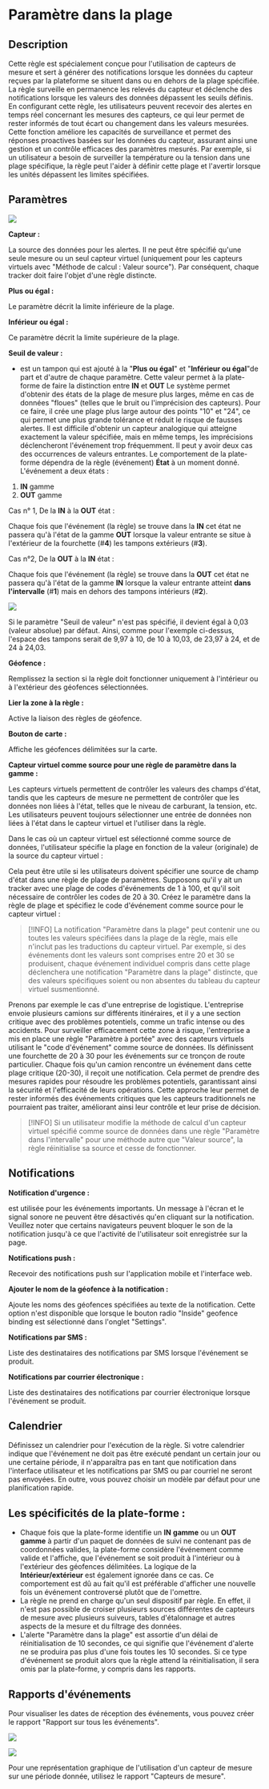 # Paramètre dans la plage

## Description

Cette règle est spécialement conçue pour l'utilisation de capteurs de mesure et sert à générer des notifications lorsque les données du capteur reçues par la plateforme se situent dans ou en dehors de la plage spécifiée. La règle surveille en permanence les relevés du capteur et déclenche des notifications lorsque les valeurs des données dépassent les seuils définis. En configurant cette règle, les utilisateurs peuvent recevoir des alertes en temps réel concernant les mesures des capteurs, ce qui leur permet de rester informés de tout écart ou changement dans les valeurs mesurées. Cette fonction améliore les capacités de surveillance et permet des réponses proactives basées sur les données du capteur, assurant ainsi une gestion et un contrôle efficaces des paramètres mesurés. Par exemple, si un utilisateur a besoin de surveiller la température ou la tension dans une plage spécifique, la règle peut l'aider à définir cette plage et l'avertir lorsque les unités dépassent les limites spécifiées.

## Paramètres

![](attachments/image-20230706-064405.png)

**Capteur :**

La source des données pour les alertes. Il ne peut être spécifié qu'une seule mesure ou un seul capteur virtuel (uniquement pour les capteurs virtuels avec "Méthode de calcul : Valeur source"). Par conséquent, chaque tracker doit faire l'objet d'une règle distincte.

**Plus ou égal :**

Le paramètre décrit la limite inférieure de la plage.

**Inférieur ou égal :**

Ce paramètre décrit la limite supérieure de la plage.

**Seuil de valeur :**

- est un tampon qui est ajouté à la "**Plus ou égal**" et "**Inférieur ou égal**"de part et d'autre de chaque paramètre. Cette valeur permet à la plate-forme de faire la distinction entre **IN** et **OUT** Le système permet d'obtenir des états de la plage de mesure plus larges, même en cas de données "floues" (telles que le bruit ou l'imprécision des capteurs). Pour ce faire, il crée une plage plus large autour des points "10" et "24", ce qui permet une plus grande tolérance et réduit le risque de fausses alertes. Il est difficile d'obtenir un capteur analogique qui atteigne exactement la valeur spécifiée, mais en même temps, les imprécisions déclencheront l'événement trop fréquemment. Il peut y avoir deux cas des occurrences de valeurs entrantes. Le comportement de la plate-forme dépendra de la règle (événement) **État** à un moment donné. L'événement a deux états :

1. **IN** gamme
2. **OUT** gamme

Cas n° 1, De la **IN** à la **OUT** état :

Chaque fois que l'événement (la règle) se trouve dans la **IN** cet état ne passera qu'à l'état de la gamme **OUT** lorsque la valeur entrante se situe à l'extérieur de la fourchette (#**4**) les tampons extérieurs (#**3**).

Cas n°2, De la **OUT** à la **IN** état :

Chaque fois que l'événement (la règle) se trouve dans la **OUT** cet état ne passera qu'à l'état de la gamme **IN** lorsque la valeur entrante atteint **dans l'intervalle** (#**1**) mais en dehors des tampons intérieurs (#**2**).

![](attachments/image-20230706-064540.png)

Si le paramètre "Seuil de valeur" n'est pas spécifié, il devient égal à 0,03 (valeur absolue) par défaut. Ainsi, comme pour l'exemple ci-dessus, l'espace des tampons serait de 9,97 à 10, de 10 à 10,03, de 23,97 à 24, et de 24 à 24,03.

**Géofence :**

Remplissez la section si la règle doit fonctionner uniquement à l'intérieur ou à l'extérieur des géofences sélectionnées.

**Lier la zone à la règle :**

Active la liaison des règles de géofence.

**Bouton de carte :**

Affiche les géofences délimitées sur la carte.

**Capteur virtuel comme source pour une règle de paramètre dans la gamme :**

Les capteurs virtuels permettent de contrôler les valeurs des champs d'état, tandis que les capteurs de mesure ne permettent de contrôler que les données non liées à l'état, telles que le niveau de carburant, la tension, etc. Les utilisateurs peuvent toujours sélectionner une entrée de données non liées à l'état dans le capteur virtuel et l'utiliser dans la règle.

Dans le cas où un capteur virtuel est sélectionné comme source de données, l'utilisateur spécifie la plage en fonction de la valeur (originale) de la source du capteur virtuel :

Cela peut être utile si les utilisateurs doivent spécifier une source de champ d'état dans une règle de plage de paramètres. Supposons qu'il y ait un tracker avec une plage de codes d'événements de 1 à 100, et qu'il soit nécessaire de contrôler les codes de 20 à 30. Créez le paramètre dans la règle de plage et spécifiez le code d'événement comme source pour le capteur virtuel :

> [!INFO]
> La notification "Paramètre dans la plage" peut contenir une ou toutes les valeurs spécifiées dans la plage de la règle, mais elle n'inclut pas les traductions du capteur virtuel. Par exemple, si des événements dont les valeurs sont comprises entre 20 et 30 se produisent, chaque événement individuel compris dans cette plage déclenchera une notification "Paramètre dans la plage" distincte, que des valeurs spécifiques soient ou non absentes du tableau du capteur virtuel susmentionné.

Prenons par exemple le cas d'une entreprise de logistique. L'entreprise envoie plusieurs camions sur différents itinéraires, et il y a une section critique avec des problèmes potentiels, comme un trafic intense ou des accidents. Pour surveiller efficacement cette zone à risque, l'entreprise a mis en place une règle "Paramètre à portée" avec des capteurs virtuels utilisant le "code d'événement" comme source de données. Ils définissent une fourchette de 20 à 30 pour les événements sur ce tronçon de route particulier. Chaque fois qu'un camion rencontre un événement dans cette plage critique (20-30), il reçoit une notification. Cela permet de prendre des mesures rapides pour résoudre les problèmes potentiels, garantissant ainsi la sécurité et l'efficacité de leurs opérations. Cette approche leur permet de rester informés des événements critiques que les capteurs traditionnels ne pourraient pas traiter, améliorant ainsi leur contrôle et leur prise de décision.

> [!INFO]
> Si un utilisateur modifie la méthode de calcul d'un capteur virtuel spécifié comme source de données dans une règle "Paramètre dans l'intervalle" pour une méthode autre que "Valeur source", la règle réinitialise sa source et cesse de fonctionner.

## Notifications

**Notification d'urgence :**

est utilisée pour les événements importants. Un message à l'écran et le signal sonore ne peuvent être désactivés qu'en cliquant sur la notification. Veuillez noter que certains navigateurs peuvent bloquer le son de la notification jusqu'à ce que l'activité de l'utilisateur soit enregistrée sur la page.

**Notifications push :**

Recevoir des notifications push sur l'application mobile et l'interface web.

**Ajouter le nom de la géofence à la notification :**

Ajoute les noms des géofences spécifiées au texte de la notification. Cette option n'est disponible que lorsque le bouton radio "Inside" geofence binding est sélectionné dans l'onglet "Settings".

**Notifications par SMS :**

Liste des destinataires des notifications par SMS lorsque l'événement se produit.

**Notifications par courrier électronique :**

Liste des destinataires des notifications par courrier électronique lorsque l'événement se produit.

## Calendrier

Définissez un calendrier pour l'exécution de la règle. Si votre calendrier indique que l'événement ne doit pas être exécuté pendant un certain jour ou une certaine période, il n'apparaîtra pas en tant que notification dans l'interface utilisateur et les notifications par SMS ou par courriel ne seront pas envoyées. En outre, vous pouvez choisir un modèle par défaut pour une planification rapide.

## Les spécificités de la plate-forme :

- Chaque fois que la plate-forme identifie un **IN** **gamme** ou un **OUT** **gamme** à partir d'un paquet de données de suivi ne contenant pas de coordonnées valides, la plate-forme considère l'événement comme valide et l'affiche, que l'événement se soit produit à l'intérieur ou à l'extérieur des géofences délimitées. La logique de la **Intérieur/extérieur** est également ignorée dans ce cas. Ce comportement est dû au fait qu'il est préférable d'afficher une nouvelle fois un événement controversé plutôt que de l'omettre.
- La règle ne prend en charge qu'un seul dispositif par règle. En effet, il n'est pas possible de croiser plusieurs sources différentes de capteurs de mesure avec plusieurs suiveurs, tables d'étalonnage et autres aspects de la mesure et du filtrage des données.
- L'alerte "Paramètre dans la plage" est assortie d'un délai de réinitialisation de 10 secondes, ce qui signifie que l'événement d'alerte ne se produira pas plus d'une fois toutes les 10 secondes. Si ce type d'événement se produit alors que la règle attend la réinitialisation, il sera omis par la plate-forme, y compris dans les rapports.

## Rapports d'événements

Pour visualiser les dates de réception des événements, vous pouvez créer le rapport "Rapport sur tous les événements".

![](attachments/image-20230706-064944.png)

![](attachments/image-20230706-065349.png)

Pour une représentation graphique de l'utilisation d'un capteur de mesure sur une période donnée, utilisez le rapport "Capteurs de mesure".
